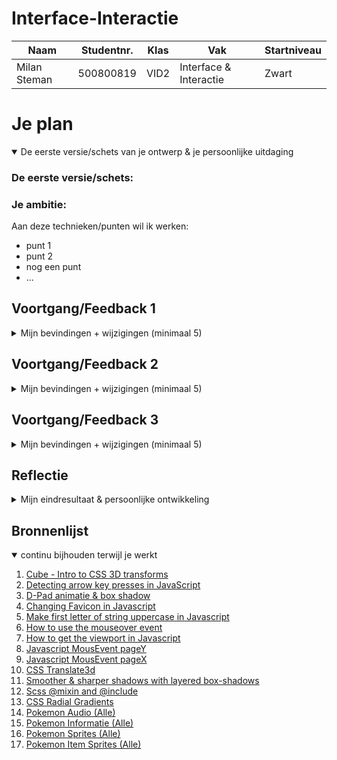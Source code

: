 # Interface-Interactie

| Naam | Studentnr.       | Klas     | Vak     | Startniveau |
| ----------- | ----------- | ----------- | ----------- | ----------- |
| Milan Steman     | 500800819       | VID2 | Interface & Interactie | Zwart |

# Je plan

<details open>
  <summary>De eerste versie/schets van je ontwerp & je persoonlijke uitdaging</summary>

### De eerste versie/schets:

### Je ambitie:

Aan deze technieken/punten wil ik werken:

- punt 1
- punt 2
- nog een punt
- ...

</details>

## Voortgang/Feedback 1

<details>
  <summary>Mijn bevindingen + wijzigingen (minimaal 5)</summary>

### Bevinding 1:

Omschrijving van wat er nog niet orde was (tekst en afbeeding(en)).

#### oplossing:

Beschrijving hoe je het hebt hebt opgelost of als het niet gelukt is hoe je het zou oplossen (tekst en afbeeding(en)).

### Bevinding 2:

Omschrijving van wat er nog niet orde was (tekst en afbeeding(en)).

#### oplossing:

Beschrijving hoe je het hebt hebt opgelost of als het niet gelukt is hoe je het zou oplossen (tekst en afbeeding(en)).

### Bevinding 3:

...

</details>

## Voortgang/Feedback 2

<details>
  <summary>Mijn bevindingen + wijzigingen (minimaal 5)</summary>
  
  ### Bevinding 1:
  Omschrijving van wat er nog niet orde was (tekst en afbeeding(en)).

#### oplossing:

Beschrijving hoe je het hebt hebt opgelost of als het niet gelukt is hoe je het zou oplossen (tekst en afbeeding(en)).

### Bevinding 2:

Omschrijving van wat er nog niet orde was (tekst en afbeeding(en)).

#### oplossing:

Beschrijving hoe je het hebt hebt opgelost of als het niet gelukt is hoe je het zou oplossen (tekst en afbeeding(en)).

### Bevinding 3:

...

</details>

## Voortgang/Feedback 3

<details>
  <summary>Mijn bevindingen + wijzigingen (minimaal 5)</summary>
  
  ### Bevinding 1:
  Omschrijving van wat er nog niet orde was (tekst en afbeeding(en)).

#### oplossing:

Beschrijving hoe je het hebt hebt opgelost of als het niet gelukt is hoe je het zou oplossen (tekst en afbeeding(en)).

### Bevinding 2:

Omschrijving van wat er nog niet orde was (tekst en afbeeding(en)).

#### oplossing:

Beschrijving hoe je het hebt hebt opgelost of als het niet gelukt is hoe je het zou oplossen (tekst en afbeeding(en)).

### Bevinding 3:

...

</details>

## Reflectie

<details>
  <summary>Mijn eindresultaat & persoonlijke ontwikkeling</summary>

### Je uitkomst - karakteristiek screenshot(s):

### Dit ging goed/Heb ik geleerd:

Korte omschrijving met plaatje(s)

### Dit was lastig/Is niet gelukt:

Korte omschrijving met plaatje(s)

</details>

## Bronnenlijst

<details open>
<summary>continu bijhouden terwijl je werkt</summary>

1. [Cube - Intro to CSS 3D transforms](https://3dtransforms.desandro.com/cube)
2. [Detecting arrow key presses in JavaScript](https://stackoverflow.com/a/44213036)
3. [D-Pad animatie & box shadow](https://sinds1971.nl/spelenmetcss/2022-feb/stephan/index.html)
4. [Changing Favicon in Javascript](https://bootstrapcreative.com/how-to-change-favicon-with-javascript/)
5. [Make first letter of string uppercase in Javascript](https://stackoverflow.com/questions/1026069/how-do-i-make-the-first-letter-of-a-string-uppercase-in-javascript)
6. [How to use the mouseover event](https://developer.mozilla.org/en-US/docs/Web/API/Element/mouseover_event)
7. [How to get the viewport in Javascript](https://stackoverflow.com/questions/1766861/find-the-exact-height-and-width-of-the-viewport-in-a-cross-browser-way-no-proto)
8. [Javascript MousEvent pageY](https://developer.mozilla.org/en-US/docs/Web/API/MouseEvent/pageY)
9. [Javascript MousEvent pageX](https://developer.mozilla.org/en-US/docs/Web/API/MouseEvent/pageX)
10. [CSS Translate3d](https://developer.mozilla.org/en-US/docs/Web/CSS/transform-function/translate3d)
11. [Smoother & sharper shadows with layered box-shadows](https://tobiasahlin.com/blog/layered-smooth-box-shadows/)
12. [Scss @mixin and @include](https://sass-lang.com/documentation/at-rules/mixin)
13. [CSS Radial Gradients](https://developer.mozilla.org/en-US/docs/Web/CSS/gradient/radial-gradient)
14. [Pokemon Audio (Alle)](https://play.pokemonshowdown.com/audio/cries)
15. [Pokemon Informatie (Alle)](https://bulbapedia.bulbagarden.net/wiki/Eeveelution)
16. [Pokemon Sprites (Alle)](https://www.ign.com/wikis/pokemon-black-and-white/)
17. [Pokemon Item Sprites (Alle)](https://bulbapedia.bulbagarden.net/)
</details>
